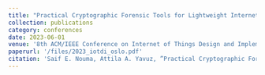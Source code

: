 ```yaml
---
title: "Practical Cryptographic Forensic Tools for Lightweight Internet of Things and Cold Storage Systems"
collection: publications
category: conferences
date: 2023-06-01
venue: '8th ACM/IEEE Conference on Internet of Things Design and Implementation (ACM/IEEE IoTDI)'
paperurl: '/files/2023_iotdi_oslo.pdf'
citation: 'Saif E. Nouma, Attila A. Yavuz, ”Practical Cryptographic Forensic Tools for Lightweight Internet of Things and Cold Storage Systems”, 8th ACM/IEEE Conference on Internet of Things Design and Implementation (ACM/IEEE IoTDI), May 2023, San Antonio, Texas, USA.'
---
```

